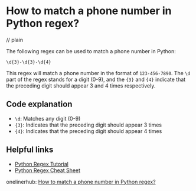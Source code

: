 # How to match a phone number in Python regex?
// plain

The following regex can be used to match a phone number in Python:

```
\d{3}-\d{3}-\d{4}
```

This regex will match a phone number in the format of `123-456-7890`. The `\d` part of the regex stands for a digit (0-9), and the `{3}` and `{4}` indicate that the preceding digit should appear 3 and 4 times respectively.

## Code explanation


- `\d`: Matches any digit (0-9)
- `{3}`: Indicates that the preceding digit should appear 3 times
- `{4}`: Indicates that the preceding digit should appear 4 times

## Helpful links

- [Python Regex Tutorial](https://www.datacamp.com/community/tutorials/python-regular-expression-tutorial)
- [Python Regex Cheat Sheet](https://www.debuggex.com/cheatsheet/regex/python)

onelinerhub: [How to match a phone number in Python regex?](https://onelinerhub.com/python-regex/how-to-match-a-phone-number-in-python-regex)
